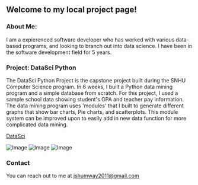 ## Welcome to my local project page!
### About Me:

I am a expierenced software developer who has worked with various data-based programs, and looking to branch out into data science. I have been in the software development field for 5 years.



### Project: DataSci Python
The DataSci Python Project is the capstone project built during the SNHU Computer Science program. In 6 weeks, I built a Python data mining program and a simple database from scratch. For this project, I used a sample school data showing student's GPA and teacher pay information. The data mining program uses 'modules' that I built to generate different graphs that show bar charts, Pie charts, and scatterplots. This module system can be improved upon to easily add in new data function for more complicated data mining.

[DataSci](https://github.com/JSdata91/JSdata91.github.io/tree/main/DataSci/src) 

![Image](src) ![Image](src) ![Image](src)


### Contact

You can reach out to me at jshumway2011@gmail.com
